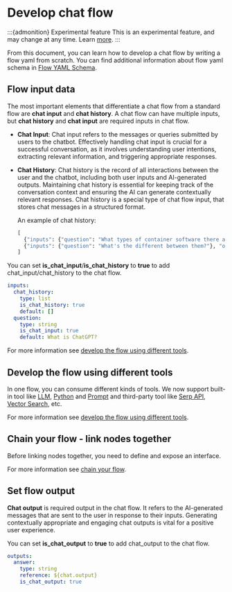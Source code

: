 # Develop chat flow

:::{admonition} Experimental feature
This is an experimental feature, and may change at any time. Learn [more](../faq.md#stable-vs-experimental).
:::

From this document, you can learn how to develop a chat flow by writing a flow yaml from scratch. You can 
find additional information about flow yaml schema in [Flow YAML Schema](../../reference/flow-yaml-schema-reference.md).

## Flow input data

The most important elements that differentiate a chat flow from a standard flow are **chat input** and **chat history**. A chat flow can have multiple inputs, but **chat history** and **chat input** are required inputs in chat flow.

- **Chat Input**: Chat input refers to the messages or queries submitted by users to the chatbot. Effectively handling chat input is crucial for a successful conversation, as it involves understanding user intentions, extracting relevant information, and triggering appropriate responses.

- **Chat History**: Chat history is the record of all interactions between the user and the chatbot, including both user inputs and AI-generated outputs. Maintaining chat history is essential for keeping track of the conversation context and ensuring the AI can generate contextually relevant responses. Chat history is a special type of chat flow input, that stores chat messages in a structured format.
    
    An example of chat history:
    ```python
    [
      {"inputs": {"question": "What types of container software there are?"}, "outputs": {"answer": "There are several types of container software available, including: Docker, Kubernetes"}},
      {"inputs": {"question": "What's the different between them?"}, "outputs": {"answer": "The main difference between the various container software systems is their functionality and purpose. Here are some key differences between them..."}},
    ] 
    ```

You can set **is_chat_input**/**is_chat_history** to **true** to add chat_input/chat_history to the chat flow.
```yaml
inputs:
  chat_history:
    type: list
    is_chat_history: true
    default: []
  question:
    type: string
    is_chat_input: true
    default: What is ChatGPT?
```


For more information see [develop the flow using different tools](./develop-standard-flow.md#flow-input-data).

## Develop the flow using different tools
In one flow, you can consume different kinds of tools. We now support built-in tool like 
[LLM](../../reference/tools-reference/llm-tool.md), [Python](../../reference/tools-reference/python-tool.md) and 
[Prompt](../../reference/tools-reference/prompt-tool.md) and 
third-party tool like [Serp API](../../reference/tools-reference/serp-api-tool.md), 
[Vector Search](../../reference/tools-reference/vector_db_lookup_tool.md), etc.

For more information see [develop the flow using different tools](./develop-standard-flow.md#develop-the-flow-using-different-tools).

## Chain your flow - link nodes together
Before linking nodes together, you need to define and expose an interface.

For more information see [chain your flow](./develop-standard-flow.md#chain-your-flow---link-nodes-together).


## Set flow output

**Chat output** is required output in the chat flow. It refers to the AI-generated messages that are sent to the user in response to their inputs. Generating contextually appropriate and engaging chat outputs is vital for a positive user experience.

You can set **is_chat_output** to **true** to add chat_output to the chat flow.

```yaml
outputs:
  answer:
    type: string
    reference: ${chat.output}
    is_chat_output: true
```
